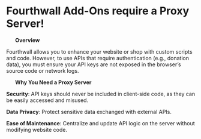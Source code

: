 <b><h1> Fourthwall Add-Ons require a Proxy Server! </b> </h1>

<b><ul>Overview</b></ul>

Fourthwall allows you to enhance your website or shop with custom scripts and code. However, to use APIs that require authentication (e.g., donation data), you must ensure your API keys are not exposed in the browser’s source code or network logs.

<b><ul>Why You Need a Proxy Server</b></ul>

<b>Security</b>: API keys should never be included in client-side code, as they can be easily accessed and misused.

<b>Data Privacy</b>: Protect sensitive data exchanged with external APIs.

<b>Ease of Maintenance</b>: Centralize and update API logic on the server without modifying website code.


